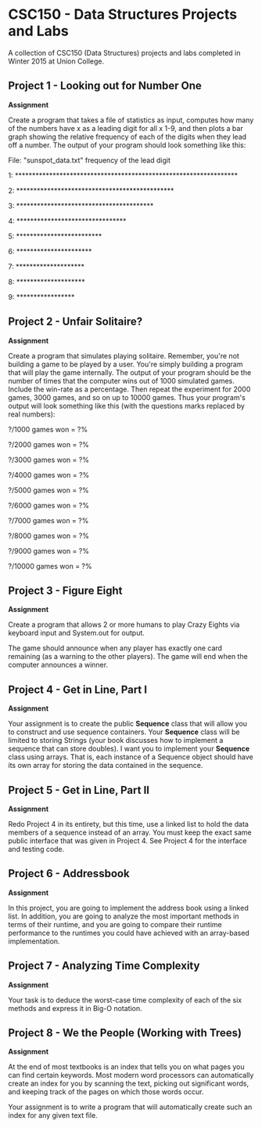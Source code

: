 # CSC150 - Data Structures Projects and Labs
A collection of CSC150 (Data Structures) projects and labs completed in Winter 2015 at Union College.

## Project 1 - Looking out for Number One
**Assignment**

Create a program that takes a file of statistics as input, computes how many of the numbers have
x as a leading digit for all x 1-9, and then plots a bar graph showing the relative frequency of
each of the digits when they lead off a number. The output of your program should look
something like this:

File:
"sunspot_data.txt"
frequency of the lead digit

1: *****************************************************************

2: **********************************************

3: ****************************************

4: ********************************

5: *************************

6: **********************

7: ********************

8: ********************

9: *****************

## Project 2 - Unfair Solitaire?
**Assignment**

Create a program that simulates playing solitaire. Remember, you're not
building a game to be played by a user. You're simply building a program that will play the game
internally. The output of your program should be the number of times that the computer wins out
of 1000 simulated games. Include the win-rate as a percentage. Then repeat the experiment for
2000 games, 3000 games, and so on up to 10000 games. Thus your program's output will look
something like this (with the questions marks replaced by real numbers):

?/1000 games won = ?%

?/2000 games won = ?%

?/3000 games won = ?%

?/4000 games won = ?%

?/5000 games won = ?%

?/6000 games won = ?%

?/7000 games won = ?%

?/8000 games won = ?%

?/9000 games won = ?%

?/10000 games won = ?%

## Project 3 - Figure Eight
**Assignment**

Create a program that allows 2 or more humans to play Crazy Eights via keyboard input and
System.out for output. 

The game should announce when any player has exactly one card remaining (as a warning to the
other players). The game will end when the computer announces a winner.

## Project 4 - Get in Line, Part I
**Assignment**

Your assignment is to create the public **Sequence** class that will allow you to construct and use
sequence containers. Your **Sequence** class will be limited to storing Strings (your book discusses
how to implement a sequence that can store doubles). I want you to implement your **Sequence**
class using arrays. That is, each instance of a Sequence object should have its own array for
storing the data contained in the sequence. 



## Project 5 - Get in Line, Part II
**Assignment**

Redo Project 4 in its entirety, but this time, use a linked list to hold the data members of a
sequence instead of an array. You must keep the exact same public interface that was given in
Project 4. See Project 4 for the interface and testing code. 

## Project 6 - Addressbook
**Assignment**

In this project, you are going to implement the address book using a linked list. In addition, you
are going to analyze the most important methods in terms of their runtime, and you are going to
compare their runtime performance to the runtimes you could have achieved with an array-based
implementation.

## Project 7 - Analyzing Time Complexity 
**Assignment**

Your task is to deduce the worst-case time complexity of each of the six methods and express it
in Big-O notation.

## Project 8 - We the People (Working with Trees)
**Assignment**

At the end of most textbooks is an index that tells you on what pages you can find certain
keywords. Most modern word processors can automatically create an index for you by scanning
the text, picking out significant words, and keeping track of the pages on which those words
occur. 

Your assignment is to write a program that will automatically create such an index for any given
text file. 
